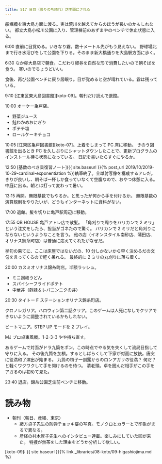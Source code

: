 ```yaml
---
title: 517 日目（曇りのち晴れ）坊主頭にされる
---
```


船堀橋を東大島方面に渡る。実は荒川を越えてからのほうが長いのかもしれない。
都立大島小松川公園に入り、管理棟前のあずまやのベンチで休止状態に入る。

6:00 直前に目覚める。いきなり霧。数十メートル先がもう見えない。
野球場北まで行き水浴びをして公園を下りる。そのまま新大橋通りを大島駅方面に歩く。

6:30 なか卯大島店で朝食。こだわり卵券を自然な形で消費したいので朝そばを食う。
寒いのでちょうどいい。

食後、再び公園ベンチに戻り居眠り。目が覚めると空が晴れている。霧は残っている。

9:10 [江東区東大島図書館][koto-09]。朝刊だけ読んで退館。

10:00 オーケー亀戸店。

* 野菜ジュース
* 鮭わかめおにぎり
* ポテチ塩
* ロールケーキチョコ

10:05 [江東区亀戸図書館][koto-07]。上着をしまって PC 席に移動。
きのう図書館を出るとき PC を久しぶりにシャットダウンしたことで、更新プログラムのインストール待ち状態になっている。
日記を書いたらすぐにやるか。

12:50 [基数のべき乗復習ノート]({{ site.baseurl }}{% post_url 2019/10/2019-10-29-cardinal-exponentiation %})執筆終了。全単射写像を構成するアレだ。
きりが良いし、朝そば一杯しか食っていなくて空腹なので、おやつ休憩に入る。
中庭に出る。朝とは打って変わって暑い。

13:15 再開。無限基数でもやるか。と思ったが何から手を付けるか。
無限基数の演算規則をやりたいが、どうもインターネットに資料がない。

17:00 退館。髪を切りに亀戸駅周辺に移動。

17:55 QB HOUSE 亀戸アトレ店で散髪。
「角刈りで周りをバリカンで 2 ミリ」という注文をしたら、担当がゴネたので驚く。
バリカンで 2 ミリだと角刈りにならないというようなことを言う。
他の店（イオンスタイル南砂店、蒲田店、オリナス錦糸町店）は普通に応えてくれたがなぜだ。

挙句の果てに、ここは床屋ではないだの、10 分しかないから早く決めろだの文句を言ってくるので軽く呆れる。
最終的に 2 ミリの丸刈りに落ち着く。

20:00 カスミオリナス錦糸町店。半額ラッシュ。

* ミニ讃岐うどん
* スパイシーフライドポテト
* 中華丼（酢豚＆レバニンニクの芽）

20:30 タイトー F ステーションオリナス錦糸町店。

クロノレガリア。ハロウィン第二話クリア。このゲームは人死になしでクリアできないように調整されているかもしれない。

ビートマニア。STEP UP モードを 2 プレイ。

MJ プロ卓東風戦。1-2-3-3 やや持ち直す。

あるゲームで対面がドラ九筒をポン。この時点でやる気を失くして流局目指して守りに入る。
その後九筒を加槓。するとしばらくして下家が対面に放銃。唐突に役満和了演出が始まる。
九筒の槓子一副露からのロンアガリの役満？ 何だ？ と軽くワクワクして手を開けるのを待つ。
清老頭。卓を囲んだ相手がこの手をアガるのは初めて見た。

23:40 退店。錦糸公園芝生前ベンチに移動。

# 読み物

* 朝刊（朝日、産経、東京）
  * 緒方貞子先生の防弾チョッキ姿の写真。モノクロとカラーとで印象がまるで異なる。
  * 産経の村木厚子先生へのインタビュー連載。楽しみにしていた回が来た。
    特捜が無茶をした理由をどうか分析して欲しい。

[koto-09]: {{ site.baseurl }}{% link _libraries/08-koto/09-higashiojima.md %}
